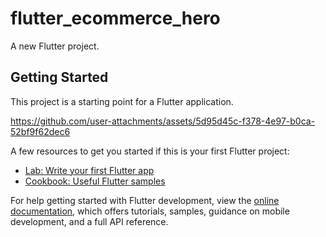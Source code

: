 # flutter_ecommerce_hero

A new Flutter project.

## Getting Started

This project is a starting point for a Flutter application.


https://github.com/user-attachments/assets/5d95d45c-f378-4e97-b0ca-52bf9f62dec6


A few resources to get you started if this is your first Flutter project:

- [Lab: Write your first Flutter app](https://docs.flutter.dev/get-started/codelab)
- [Cookbook: Useful Flutter samples](https://docs.flutter.dev/cookbook)

For help getting started with Flutter development, view the
[online documentation](https://docs.flutter.dev/), which offers tutorials,
samples, guidance on mobile development, and a full API reference.
